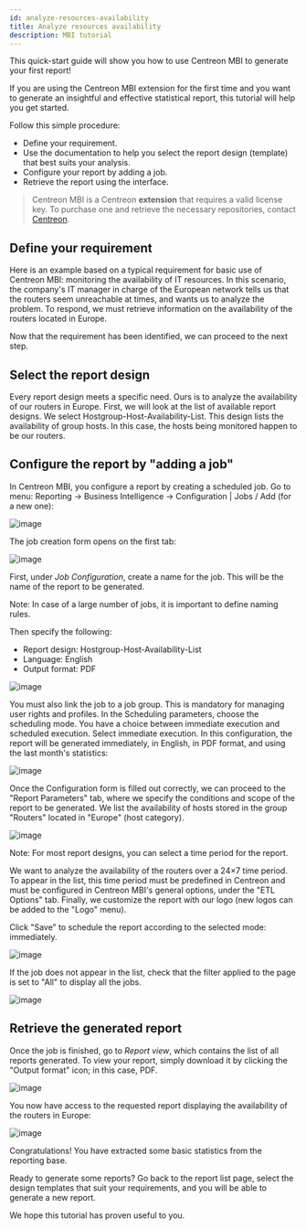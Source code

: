 ```yaml
---
id: analyze-resources-availability
title: Analyze resources availability
description: MBI tutorial
---
```


This quick-start guide will show you how to use Centreon MBI to generate your first report!

If you are using the Centreon MBI extension for the first time and you want to
generate an insightful and effective statistical report, this tutorial
will help you get started.

Follow this simple procedure:

-   Define your requirement.
-   Use the documentation to help you select the report design
    (template) that best suits your analysis.
-   Configure your report by adding a job.
-   Retrieve the report using the interface.

> Centreon MBI is a Centreon **extension** that requires a valid license key. To
> purchase one and retrieve the necessary repositories, contact
> [Centreon](mailto:sales@centreon.com).

## Define your requirement

Here is an example based on a typical requirement for basic use of
Centreon MBI: monitoring the availability of IT resources. In this
scenario, the company's IT manager in charge of the European network
tells us that the routers seem unreachable at times, and wants us to
analyze the problem. To respond, we must retrieve information on the
availability of the routers located in Europe.

Now that the requirement has been identified, we can proceed to the next
step.

## Select the report design

Every report design meets a specific need. Ours is to analyze the
availability of our routers in Europe. First, we will look at the
list of available report designs. We select
Hostgroup-Host-Availability-List. This design lists the availability of
group hosts. In this case, the hosts being monitored happen to be our
routers.

## Configure the report by "adding a job"

In Centreon MBI, you configure a report by creating a scheduled job. Go
to menu: Reporting → Business Intelligence → Configuration | Jobs / Add
(for a new one):

![image](../assets/getting-started/1_EN_createJob.png)

The job creation form opens on the first tab:

![image](../assets/getting-started/2_EN_createJob_FirstTab.png)

First, under *Job Configuration*, create a name for the job. This will
be the name of the report to be generated.

Note: In case of a large number of jobs, it is important to
define naming rules.

Then specify the following:

-   Report design: Hostgroup-Host-Availability-List
-   Language: English
-   Output format: PDF

![image](../assets/getting-started/createJob_ListReport.png)

You must also link the job to a job group. This is mandatory for
managing user rights and profiles. In the Scheduling parameters, choose
the scheduling mode. You have a choice between immediate execution and
scheduled execution. Select immediate execution. In this configuration,
the report will be generated immediately, in English, in PDF format, and
using the last month's statistics:

![image](../assets/getting-started/3_EN_createJob_FirstTab_Filled.png)

Once the Configuration form is filled out correctly, we can proceed to
the "Report Parameters" tab, where we specify the conditions and scope
of the report to be generated. We list the availability of hosts stored
in the group "Routers" located in "Europe" (host category).

![image](../assets/getting-started/4_EN_createJob_Parameter.png)

Note: For most report designs, you can select a time period for the
report.

We want to analyze the availability of the routers over a 24×7 time
period. To appear in the list, this time period must be predefined in
Centreon and must be configured in Centreon MBI's general options, under
the "ETL Options" tab. Finally, we customize the report with our logo
(new logos can be added to the "Logo" menu).

Click "Save" to schedule the report according to the selected mode:
immediately.

![image](../assets/getting-started/5_EN_generateJob.png)

If the job does not appear in the list, check that the filter applied to
the page is set to "All" to display all the jobs.

![image](../assets/getting-started/6_EN_generateJob_Filter.png)

## Retrieve the generated report

Once the job is finished, go to *Report view*, which contains the list of
all reports generated. To view your report, simply download it by
clicking the "Output format" icon; in this case, PDF.

![image](../assets/getting-started/7_EN_reportView.png)

You now have access to the requested report displaying the availability
of the routers in Europe:

![image](../assets/getting-started/8_EN_availabilityReport.png)

Congratulations! You have extracted some basic statistics from the
reporting base.

Ready to generate some reports? Go back to the report list page, select
the design templates that suit your requirements, and you will be able
to generate a new report.

We hope this tutorial has proven useful to you.
